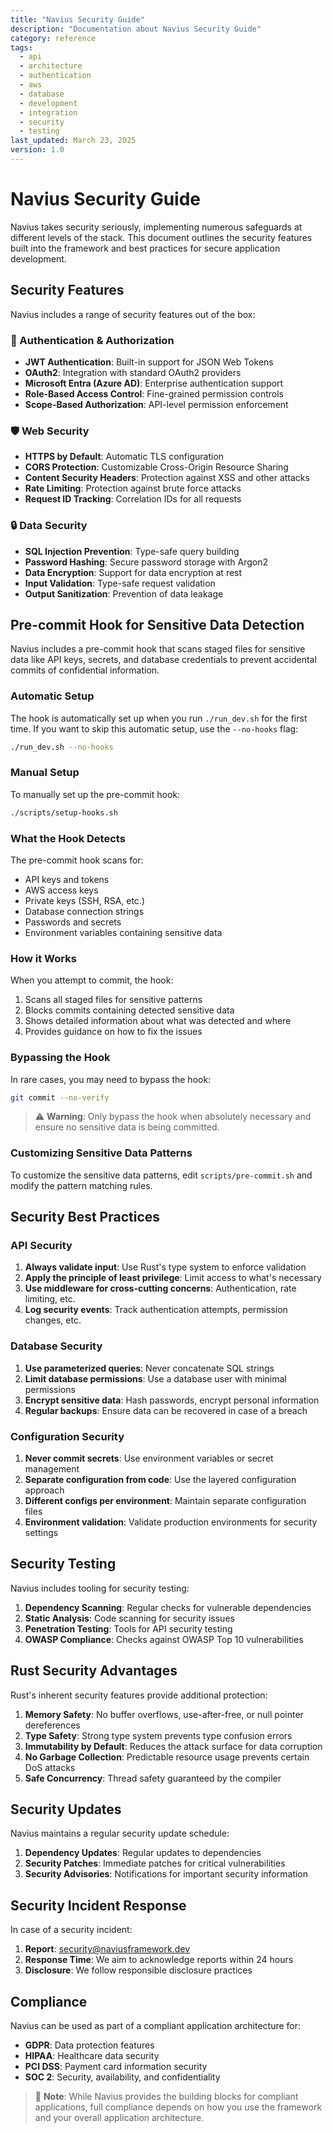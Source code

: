 ```yaml
---
title: "Navius Security Guide"
description: "Documentation about Navius Security Guide"
category: reference
tags:
  - api
  - architecture
  - authentication
  - aws
  - database
  - development
  - integration
  - security
  - testing
last_updated: March 23, 2025
version: 1.0
---
```

# Navius Security Guide

Navius takes security seriously, implementing numerous safeguards at different levels of the stack. This document outlines the security features built into the framework and best practices for secure application development.

## Security Features

Navius includes a range of security features out of the box:

### 🔐 Authentication & Authorization

- **JWT Authentication**: Built-in support for JSON Web Tokens
- **OAuth2**: Integration with standard OAuth2 providers
- **Microsoft Entra (Azure AD)**: Enterprise authentication support
- **Role-Based Access Control**: Fine-grained permission controls
- **Scope-Based Authorization**: API-level permission enforcement

### 🛡️ Web Security

- **HTTPS by Default**: Automatic TLS configuration
- **CORS Protection**: Customizable Cross-Origin Resource Sharing
- **Content Security Headers**: Protection against XSS and other attacks
- **Rate Limiting**: Protection against brute force attacks
- **Request ID Tracking**: Correlation IDs for all requests

### 🔒 Data Security

- **SQL Injection Prevention**: Type-safe query building
- **Password Hashing**: Secure password storage with Argon2
- **Data Encryption**: Support for data encryption at rest
- **Input Validation**: Type-safe request validation
- **Output Sanitization**: Prevention of data leakage

## Pre-commit Hook for Sensitive Data Detection

Navius includes a pre-commit hook that scans staged files for sensitive data like API keys, secrets, and database credentials to prevent accidental commits of confidential information.

### Automatic Setup

The hook is automatically set up when you run `./run_dev.sh` for the first time. If you want to skip this automatic setup, use the `--no-hooks` flag:

```bash
./run_dev.sh --no-hooks
```

### Manual Setup

To manually set up the pre-commit hook:

```bash
./scripts/setup-hooks.sh
```

### What the Hook Detects

The pre-commit hook scans for:

- API keys and tokens
- AWS access keys
- Private keys (SSH, RSA, etc.)
- Database connection strings
- Passwords and secrets
- Environment variables containing sensitive data

### How it Works

When you attempt to commit, the hook:

1. Scans all staged files for sensitive patterns
2. Blocks commits containing detected sensitive data
3. Shows detailed information about what was detected and where
4. Provides guidance on how to fix the issues

### Bypassing the Hook

In rare cases, you may need to bypass the hook:

```bash
git commit --no-verify
```

> ⚠️ **Warning**: Only bypass the hook when absolutely necessary and ensure no sensitive data is being committed.

### Customizing Sensitive Data Patterns

To customize the sensitive data patterns, edit `scripts/pre-commit.sh` and modify the pattern matching rules.

## Security Best Practices

### API Security

1. **Always validate input**: Use Rust's type system to enforce validation
2. **Apply the principle of least privilege**: Limit access to what's necessary
3. **Use middleware for cross-cutting concerns**: Authentication, rate limiting, etc.
4. **Log security events**: Track authentication attempts, permission changes, etc.

### Database Security

1. **Use parameterized queries**: Never concatenate SQL strings
2. **Limit database permissions**: Use a database user with minimal permissions
3. **Encrypt sensitive data**: Hash passwords, encrypt personal information
4. **Regular backups**: Ensure data can be recovered in case of a breach

### Configuration Security

1. **Never commit secrets**: Use environment variables or secret management
2. **Separate configuration from code**: Use the layered configuration approach
3. **Different configs per environment**: Maintain separate configuration files
4. **Environment validation**: Validate production environments for security settings

## Security Testing

Navius includes tooling for security testing:

1. **Dependency Scanning**: Regular checks for vulnerable dependencies
2. **Static Analysis**: Code scanning for security issues
3. **Penetration Testing**: Tools for API security testing
4. **OWASP Compliance**: Checks against OWASP Top 10 vulnerabilities

## Rust Security Advantages

Rust's inherent security features provide additional protection:

1. **Memory Safety**: No buffer overflows, use-after-free, or null pointer dereferences
2. **Type Safety**: Strong type system prevents type confusion errors
3. **Immutability by Default**: Reduces the attack surface for data corruption
4. **No Garbage Collection**: Predictable resource usage prevents certain DoS attacks
5. **Safe Concurrency**: Thread safety guaranteed by the compiler

## Security Updates

Navius maintains a regular security update schedule:

1. **Dependency Updates**: Regular updates to dependencies
2. **Security Patches**: Immediate patches for critical vulnerabilities
3. **Security Advisories**: Notifications for important security information

## Security Incident Response

In case of a security incident:

1. **Report**: [security@naviusframework.dev](mailto:security@naviusframework.dev) 
2. **Response Time**: We aim to acknowledge reports within 24 hours
3. **Disclosure**: We follow responsible disclosure practices

## Compliance

Navius can be used as part of a compliant application architecture for:

- **GDPR**: Data protection features
- **HIPAA**: Healthcare data security
- **PCI DSS**: Payment card information security
- **SOC 2**: Security, availability, and confidentiality

> 📝 **Note**: While Navius provides the building blocks for compliant applications, full compliance depends on how you use the framework and your overall application architecture. 